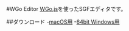 #WGo Editor
[WGo.js](http://wgo.waltheri.net/)を使ったSGFエディタです。

##ダウンロード
-[macOS用](https://github.com/y-ich/wgo-editor/releases/download/v0.0.1/WGoEditor.osx64.zip)
-[64bit Windows用](https://github.com/y-ich/wgo-editor/releases/download/v0.0.1/WGoEditor.win64.zip)
